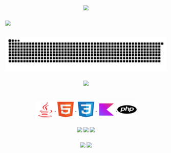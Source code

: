 <div align="center">
<img src="https://readme-typing-svg.herokuapp.com/?lines=Hello%20World!;I%20am%20Mariane%20Souza;I%20am%2018%20years%20old;I%20study%20System%20Development;Welcome%20to%20my%20GitHub&font=Pacifico&center=true&width=650&height=120&color=1fe0bf&vCenter=true&size=45%22">
</div>

##

<img src="https://tv-fanatic-res.cloudinary.com/iu/s--BPEuodFN--/t_slideshow/cs_srgb,f_auto,fl_strip_profile.lossy,q_auto:420/v1398958534/dany-on-fire.gif">

##

<img align="center" src="https://raw.githubusercontent.com/plexpt/plexpt/snake/github-snake.svg">

##

<div align="center">
  <a href="https://github.com/MarianeBS">
  <img height="250em" src="https://github-readme-stats.vercel.app/api/top-langs/?username=MarianeBS&layout=compact&langs_count=7&theme=dracula"/>
</div>

##

<div align="center" style="display: inline_block"><br>
  <img align="center" alt="Java" height="50" width="60" src="https://raw.githubusercontent.com/devicons/devicon/master/icons/java/java-plain.svg">
  <img align="center" alt="HTML" height="50" width="60" src="https://raw.githubusercontent.com/devicons/devicon/master/icons/html5/html5-original.svg">
  <img align="center" alt="CSS" height="50" width="60" src="https://raw.githubusercontent.com/devicons/devicon/master/icons/css3/css3-original.svg">
  <img align="center" alt="Kotlin" height="50" width="60" src="https://raw.githubusercontent.com/devicons/devicon/master/icons/kotlin/kotlin-original.svg">
  <img align="center" alt="PHP" height="50" width="60" src="https://raw.githubusercontent.com/devicons/devicon/master/icons/php/php-plain.svg">
</div>
  
##
  
<div align="center"> 
  <a href="https://discordapp.com/users/Mah_Soul#6475" target="_blank"><img src="https://img.shields.io/badge/Discord-7289DA?style=for-the-badge&logo=discord&logoColor=white&link=https://discordapp.com/users/Mah_Soul#6475" target="_blank"></a> 
  <a href = "mailto:mariane.souza030405@gmail.com"><img src="https://img.shields.io/badge/-Gmail-%23333?style=for-the-badge&logo=gmail&logoColor=white" target="_blank"></a>
  <a href="https://www.linkedin.com/in/marianesouza05" target="_blank"><img src="https://img.shields.io/badge/-LinkedIn-%230077B5?style=for-the-badge&logo=linkedin&logoColor=white" target="_blank"></a> 
</div>

##

<div align="center">
<img src="https://readme-typing-svg.herokuapp.com/?lines=Today%20is%20the%20first%20day;Of%20the%20rest%20of%20your%20life&font=Pacifico&center=true&width=650&height=120&color=E01F40&vCenter=true&size=45%22">
<img src="https://readme-typing-svg.herokuapp.com/?lines=Of%20the%20rest%20of%20your%20life;Today%20is%20the%20first%20day&font=Pacifico&center=true&width=650&height=120&color=E01F40&vCenter=true&size=45%22">
</div>

